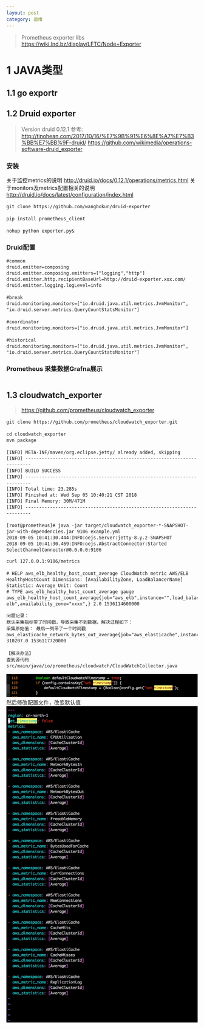 ```yaml
---
layout: post
category: 运维
---
```


> Prometheus exporter libs
> https://wiki.lnd.bz/display/LFTC/Node+Exporter

# 1 JAVA类型
## 1.1 go exportr

## 1.2 Druid exporter
> Version druid 0.12.1
> 参考:
> http://tinohean.com/2017/10/16/%E7%9B%91%E6%8E%A7%E7%B3%BB%E7%BB%9F-druid/
> https://github.com/wikimedia/operations-software-druid_exporter

### 安装
关于监控metrics的说明
http://druid.io/docs/0.12.1/operations/metrics.html
关于monitors及metrics配置相关的说明
http://druid.io/docs/latest/configuration/index.html

```
git clone https://github.com/wangbokun/druid-exporter

pip install prometheus_client

nohup python exporter.py&
```
### Druid配置

```
#common
druid.emitter=composing
druid.emitter.composing.emitters=["logging","http"]
druid.emitter.http.recipientBaseUrl=http://druid-exporter.xxx.com/
druid.emitter.logging.logLevel=info

#break
druid.monitoring.monitors=["io.druid.java.util.metrics.JvmMonitor", "io.druid.server.metrics.QueryCountStatsMonitor"]

#coordinator
druid.monitoring.monitors=["io.druid.java.util.metrics.JvmMonitor"]

#historical
druid.monitoring.monitors=["io.druid.java.util.metrics.JvmMonitor", "io.druid.server.metrics.QueryCountStatsMonitor"]
```
###  Prometheus 采集数据Grafna展示

```

```
## 1.3 cloudwatch_exporter
> https://github.com/prometheus/cloudwatch_exporter


```
git clone https://github.com/prometheus/cloudwatch_exporter.git

cd cloudwatch_exporter
mvn package

[INFO] META-INF/maven/org.eclipse.jetty/ already added, skipping
[INFO] ------------------------------------------------------------------------
[INFO] BUILD SUCCESS
[INFO] ------------------------------------------------------------------------
[INFO] Total time: 23.285s
[INFO] Finished at: Wed Sep 05 10:40:21 CST 2018
[INFO] Final Memory: 30M/471M
[INFO] ------------------------------------------------------------------------

[root@prometheus]# java -jar target/cloudwatch_exporter-*-SNAPSHOT-jar-with-dependencies.jar 9106 example.yml
2018-09-05 10:41:30.444:INFO:oejs.Server:jetty-8.y.z-SNAPSHOT
2018-09-05 10:41:30.469:INFO:oejs.AbstractConnector:Started SelectChannelConnector@0.0.0.0:9106
```



```
curl 127.0.0.1:9106/metrics

# HELP aws_elb_healthy_host_count_average CloudWatch metric AWS/ELB HealthyHostCount Dimensions: [AvailabilityZone, LoadBalancerName] Statistic: Average Unit: Count
# TYPE aws_elb_healthy_host_count_average gauge
aws_elb_healthy_host_count_average{job="aws_elb",instance="",load_balancer_name="xxxx-elb",availability_zone="xxxx",} 2.0 1536114600000
```


```
问题记录：
默认采集指标带了时间戳，导致采集不到数据，解决过程如下：
采集原始值： 最后一列带了一个时间戳
aws_elasticache_network_bytes_out_average{job="aws_elasticache",instance="",cache_cluster_id="xxxxx",} 310207.0 1536117720000

【解决办法】
查到源代码
src/main/java/io/prometheus/cloudwatch/CloudWatchCollector.java
```
![](/assets/img/15361200139343.jpg)
然后修改配置文件，改变默认值
![](/assets/img/15361200693387.jpg)


